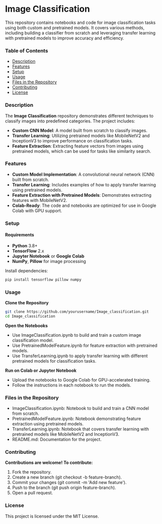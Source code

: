 # Image Classification

This repository contains notebooks and code for image classification tasks using both custom and pretrained models. It covers various methods, including building a classifier from scratch and leveraging transfer learning with pretrained models to improve accuracy and efficiency.

### Table of Contents
- [Description](#description)
- [Features](#features)
- [Setup](#setup)
- [Usage](#usage)
- [Files in the Repository](#files-in-the-repository)
- [Contributing](#contributing)
- [License](#license)

### Description
The **Image Classification** repository demonstrates different techniques to classify images into predefined categories. The project includes:
- **Custom CNN Model**: A model built from scratch to classify images.
- **Transfer Learning**: Utilizing pretrained models like MobileNetV2 and InceptionV3 to improve performance on classification tasks.
- **Feature Extraction**: Extracting feature vectors from images using pretrained models, which can be used for tasks like similarity search.

### Features
- **Custom Model Implementation**: A convolutional neural network (CNN) built from scratch.
- **Transfer Learning**: Includes examples of how to apply transfer learning using pretrained models.
- **Feature Extraction with Pretrained Models**: Demonstrates extracting features with MobileNetV2.
- **Colab-Ready**: The code and notebooks are optimized for use in Google Colab with GPU support.

### Setup

#### Requirements
- **Python** 3.8+
- **TensorFlow** 2.x
- **Jupyter Notebook** or **Google Colab**
- **NumPy**, **Pillow** for image processing

Install dependencies:
```bash
pip install tensorflow pillow numpy
```
### Usage
**Clone the Repository**
```bash
git clone https://github.com/yourusername/Image_classification.git
cd Image_classification
```
**Open the Notebooks**
- Use ImageClassification.ipynb to build and train a custom image classification model.
- Use PretrainedModelFeature.ipynb for feature extraction with pretrained models.
- Use TransferLearning.ipynb to apply transfer learning with different pretrained models for classification tasks.

**Run on Colab or Jupyter Notebook**
- Upload the notebooks to Google Colab for GPU-accelerated training.
- Follow the instructions in each notebook to run the models.

### Files in the Repository
- ImageClassification.ipynb: Notebook to build and train a CNN model from scratch.
- PretrainedModelFeature.ipynb: Notebook demonstrating feature extraction using pretrained models.
- TransferLearning.ipynb: Notebook that covers transfer learning with pretrained models like MobileNetV2 and InceptionV3.
- README.md: Documentation for the project.

### Contributing

**Contributions are welcome! To contribute:**

1. Fork the repository.
2. Create a new branch (git checkout -b feature-branch).
3. Commit your changes (git commit -m 'Add new feature').
4. Push to the branch (git push origin feature-branch).
5. Open a pull request.

### License
This project is licensed under the MIT License.
